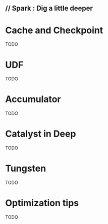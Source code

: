 <!-- .slide: class="title"  -->
<!-- .slide: data-background-image="./images/spark-logo-rev.svg" data-background-size="100%" data-background-opacity="0.05" -->
<h2>
    <span class="title-accent">//</span>
    Spark : Dig a little deeper
</h2>


# Cache and Checkpoint

TODO



# UDF


TODO



# Accumulator

TODO



# Catalyst in Deep

TODO



# Tungsten

TODO



# Optimization tips

TODO


